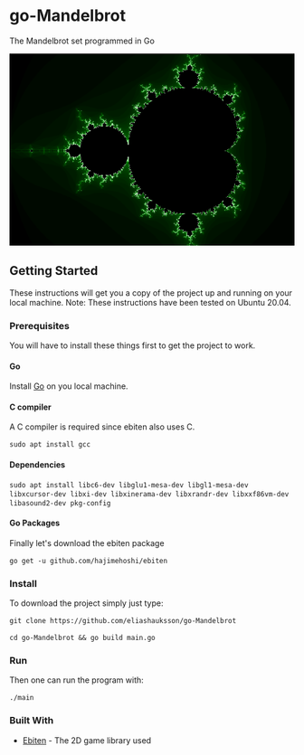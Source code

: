 # go-Mandelbrot

The Mandelbrot set programmed in Go

![image of the mandelbrot set](img/mandelbrot.png)

## Getting Started

These instructions will get you a copy of the project up and running on your local machine.
Note: These instructions have been tested on Ubuntu 20.04.

### Prerequisites

You will have to install these things first to get the project to work.

#### Go

Install [Go](https://golang.org/doc/install) on you local machine.

#### C compiler

A C compiler is required since ebiten also uses C.

```
sudo apt install gcc
```

#### Dependencies

```
sudo apt install libc6-dev libglu1-mesa-dev libgl1-mesa-dev libxcursor-dev libxi-dev libxinerama-dev libxrandr-dev libxxf86vm-dev libasound2-dev pkg-config
```

#### Go Packages

Finally let's download the ebiten package

```
go get -u github.com/hajimehoshi/ebiten
```

### Install

To download the project simply just type:

```
git clone https://github.com/eliashauksson/go-Mandelbrot
```
```
cd go-Mandelbrot && go build main.go
```

### Run

Then one can run the program with:
```
./main
```

### Built With

* [Ebiten](https://github.com/hajimehoshi/ebiten) - The 2D game library used
